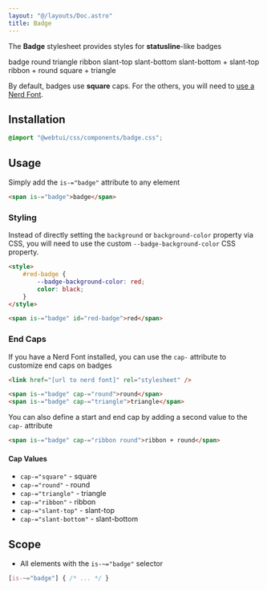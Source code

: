 ```yaml
---
layout: "@/layouts/Doc.astro"
title: Badge
---
```


<style>
    .b { color: var(--background0); }
    .red { --badge-background-color: var(--red); }
    .orange { --badge-background-color: var(--peach); }
    .yellow { --badge-background-color: var(--yellow); }
    .green { --badge-background-color: var(--green); }
    .blue { --badge-background-color: var(--blue); }
    .mauve { --badge-background-color: var(--mauve); }
    .fg { --badge-background-color: var(--foreground0); }
</style>

The **Badge** stylesheet provides styles for **statusline**-like badges

<div flex-="row gap:1 wrap">
    <span is-="badge" class="b red">badge</span>
    <span is-="badge" class="b orange" cap-="round">round</span>
    <span is-="badge" class="b yellow" cap-="triangle">triangle</span>
    <span is-="badge" class="b green" cap-="ribbon">ribbon</span>
    <span is-="badge" class="b blue" cap-="slant-top">slant-top</span>
    <span is-="badge" class="b green" cap-="slant-bottom">slant-bottom</span>
    <span is-="badge" class="b yellow" cap-="slant-bottom slant-top">slant-bottom + slant-top</span>
    <span is-="badge" class="b orange" cap-="ribbon round">ribbon + round</span>
    <span is-="badge" class="b mauve" cap-="square triangle">square + triangle</span>
</div>

By default, badges use **square** caps. For the others, you will need to [use a Nerd Font](/guides/fonts).

## Installation

```css
@import "@webtui/css/components/badge.css";
```

## Usage

Simply add the `is-="badge"` attribute to any element

```html
<span is-="badge">badge</span>
```

### Styling

Instead of directly setting the `background` or `background-color` property via CSS, you will need to use the custom `--badge-background-color` CSS property.

```html
<style>
    #red-badge {
        --badge-background-color: red;
        color: black;
    }
</style>

<span is-="badge" id="red-badge">red</span>
```

### End Caps

If you have a Nerd Font installed, you can use the `cap-` attribute to customize end caps on badges

```html
<link href="[url to nerd font]" rel="stylesheet" />

<span is-="badge" cap-="round">round</span>
<span is-="badge" cap-="triangle">triangle</span>
```

You can also define a start and end cap by adding a second value to the `cap-` attribute

```html
<span is-="badge" cap-="ribbon round">ribbon + round</span>
```

#### Cap Values

- `cap-="square"` - <span is-="badge" cap-="square" class="b fg">square</span>
- `cap-="round"` - <span is-="badge" cap-="round" class="b fg">round</span>
- `cap-="triangle"` - <span is-="badge" cap-="triangle" class="b fg">triangle</span>
- `cap-="ribbon"` - <span is-="badge" cap-="ribbon" class="b fg">ribbon</span>
- `cap-="slant-top"` - <span is-="badge" cap-="slant-top" class="b fg">slant-top</span>
- `cap-="slant-bottom"` - <span is-="badge" cap-="slant-bottom" class="b fg">slant-bottom</span>

## Scope

- All elements with the `is-~="badge"` selector

```css
[is-~="badge"] { /* ... */ }
```
